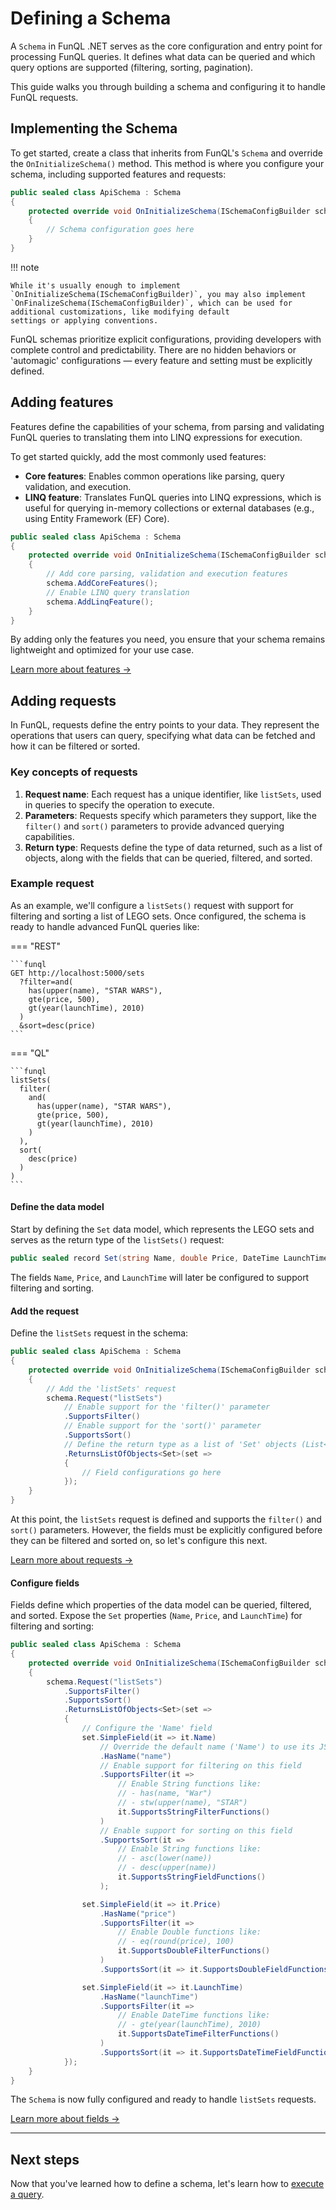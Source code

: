 ﻿# Defining a Schema

A `Schema` in FunQL .NET serves as the core configuration and entry point for processing FunQL queries. It defines what 
data can be queried and which query options are supported (filtering, sorting, pagination). 

This guide walks you through building a schema and configuring it to handle FunQL requests.

## Implementing the Schema

To get started, create a class that inherits from FunQL's `Schema` and override the `OnInitializeSchema()` method. This 
method is where you configure your schema, including supported features and requests:

```csharp
public sealed class ApiSchema : Schema
{
    protected override void OnInitializeSchema(ISchemaConfigBuilder schema)
    {
        // Schema configuration goes here
    }
}
```

!!! note

    While it's usually enough to implement `OnInitializeSchema(ISchemaConfigBuilder)`, you may also implement 
    `OnFinalizeSchema(ISchemaConfigBuilder)`, which can be used for additional customizations, like modifying default 
    settings or applying conventions.

FunQL schemas prioritize explicit configurations, providing developers with complete control and predictability. There 
are no hidden behaviors or 'automagic' configurations — every feature and setting must be explicitly defined.

## Adding features

Features define the capabilities of your schema, from parsing and validating FunQL queries to translating them into 
LINQ expressions for execution.

To get started quickly, add the most commonly used features:

- **Core features**: Enables common operations like parsing, query validation, and execution.
- **LINQ feature**: Translates FunQL queries into LINQ expressions, which is useful for querying in-memory collections 
  or external databases (e.g., using Entity Framework (EF) Core).

```csharp
public sealed class ApiSchema : Schema
{
    protected override void OnInitializeSchema(ISchemaConfigBuilder schema)
    {
        // Add core parsing, validation and execution features
        schema.AddCoreFeatures();
        // Enable LINQ query translation
        schema.AddLinqFeature();
    }
}
```

By adding only the features you need, you ensure that your schema remains lightweight and optimized for your use case.

[Learn more about features →](features/index.md)

## Adding requests

In FunQL, requests define the entry points to your data. They represent the operations that users can query, specifying 
what data can be fetched and how it can be filtered or sorted.

### Key concepts of requests

1. **Request name**: Each request has a unique identifier, like `listSets`, used in queries to specify the operation to 
   execute.
2. **Parameters**: Requests specify which parameters they support, like the `filter()` and `sort()` parameters to 
   provide advanced querying capabilities.
3. **Return type**: Requests define the type of data returned, such as a list of objects, along with the fields that can 
   be queried, filtered, and sorted.

### Example request

As an example, we'll configure a `listSets()` request with support for filtering and sorting a list of LEGO sets. Once 
configured, the schema is ready to handle advanced FunQL queries like:

=== "REST"

    ```funql
    GET http://localhost:5000/sets
      ?filter=and(
        has(upper(name), "STAR WARS"),
        gte(price, 500),
        gt(year(launchTime), 2010)
      )
      &sort=desc(price)
    ```

=== "QL"

    ```funql
    listSets(
      filter(
        and(
          has(upper(name), "STAR WARS"),
          gte(price, 500),
          gt(year(launchTime), 2010)
        )
      ),
      sort(
        desc(price)
      )
    )
    ```

#### Define the data model

Start by defining the `Set` data model, which represents the LEGO sets and serves as the return type of the `listSets()` 
request:


```csharp
public sealed record Set(string Name, double Price, DateTime LaunchTime);
```

The fields `Name`, `Price`, and `LaunchTime` will later be configured to support filtering and sorting.

#### Add the request

Define the `listSets` request in the schema:

```csharp 
public sealed class ApiSchema : Schema
{ 
    protected override void OnInitializeSchema(ISchemaConfigBuilder schema) 
    {        
        // Add the 'listSets' request 
        schema.Request("listSets")
            // Enable support for the 'filter()' parameter 
            .SupportsFilter()
            // Enable support for the 'sort()' parameter 
            .SupportsSort()            
            // Define the return type as a list of 'Set' objects (List<Set>)
            .ReturnsListOfObjects<Set>(set =>
            {
                // Field configurations go here
            });
    }
}
```

At this point, the `listSets` request is defined and supports the `filter()` and `sort()` parameters. However, the 
fields must be explicitly configured before they can be filtered and sorted on, so let's configure this next.

[Learn more about requests →](requests.md)

#### Configure fields

Fields define which properties of the data model can be queried, filtered, and sorted. Expose the `Set` properties 
(`Name`, `Price`, and `LaunchTime`) for filtering and sorting:

```csharp 
public sealed class ApiSchema : Schema
{ 
    protected override void OnInitializeSchema(ISchemaConfigBuilder schema) 
    {
        schema.Request("listSets")
            .SupportsFilter()
            .SupportsSort()            
            .ReturnsListOfObjects<Set>(set =>
            {
                // Configure the 'Name' field
                set.SimpleField(it => it.Name)
                    // Override the default name ('Name') to use its JSON name
                    .HasName("name")
                    // Enable support for filtering on this field
                    .SupportsFilter(it => 
                        // Enable String functions like:
                        // - has(name, "War")
                        // - stw(upper(name), "STAR")
                        it.SupportsStringFilterFunctions()
                    )
                    // Enable support for sorting on this field
                    .SupportsSort(it => 
                        // Enable String functions like:
                        // - asc(lower(name))
                        // - desc(upper(name))
                        it.SupportsStringFieldFunctions()
                    );

                set.SimpleField(it => it.Price)
                    .HasName("price")
                    .SupportsFilter(it => 
                        // Enable Double functions like:
                        // - eq(round(price), 100)
                        it.SupportsDoubleFilterFunctions()
                    )
                    .SupportsSort(it => it.SupportsDoubleFieldFunctions());

                set.SimpleField(it => it.LaunchTime)
                    .HasName("launchTime")
                    .SupportsFilter(it =>
                        // Enable DateTime functions like:
                        // - gte(year(launchTime), 2010)
                        it.SupportsDateTimeFilterFunctions()
                    )
                    .SupportsSort(it => it.SupportsDateTimeFieldFunctions());
            });
    }
}
```

The `Schema` is now fully configured and ready to handle `listSets` requests.

[Learn more about fields →](fields.md)

---

## Next steps

Now that you've learned how to define a schema, let's learn how to [execute a query](../executing-queries/index.md).